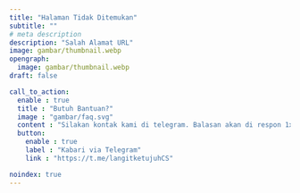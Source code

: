 ```yaml
---
title: "Halaman Tidak Ditemukan"
subtitle: ""
# meta description
description: "Salah Alamat URL"
image: gambar/thumbnail.webp
opengraph:
  image: gambar/thumbnail.webp
draft: false

call_to_action:
  enable : true
  title : "Butuh Bantuan?"
  image : "gambar/faq.svg"
  content : "Silakan kontak kami di telegram. Balasan akan di respon 1x3 jam."
  button:
    enable : true
    label : "Kabari via Telegram"
    link : "https://t.me/langitketujuhCS"

noindex: true
---
```

